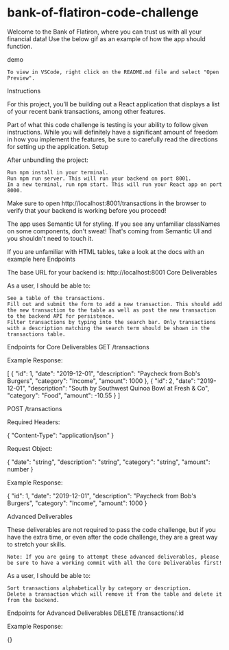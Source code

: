 # bank-of-flatiron-code-challenge

Welcome to the Bank of Flatiron, where you can trust us with all your financial data! Use the below gif as an example of how the app should function.

demo

    To view in VSCode, right click on the README.md file and select "Open Preview".

Instructions

For this project, you’ll be building out a React application that displays a list of your recent bank transactions, among other features.

Part of what this code challenge is testing is your ability to follow given instructions. While you will definitely have a significant amount of freedom in how you implement the features, be sure to carefully read the directions for setting up the application.
Setup

After unbundling the project:

    Run npm install in your terminal.
    Run npm run server. This will run your backend on port 8001.
    In a new terminal, run npm start. This will run your React app on port 8000.

Make sure to open http://localhost:8001/transactions in the browser to verify that your backend is working before you proceed!

The app uses Semantic UI for styling. If you see any unfamiliar classNames on some components, don't sweat! That's coming from Semantic UI and you shouldn't need to touch it.

If you are unfamiliar with HTML tables, take a look at the docs with an example here
Endpoints

The base URL for your backend is: http://localhost:8001
Core Deliverables

As a user, I should be able to:

    See a table of the transactions.
    Fill out and submit the form to add a new transaction. This should add the new transaction to the table as well as post the new transaction to the backend API for persistence.
    Filter transactions by typing into the search bar. Only transactions with a description matching the search term should be shown in the transactions table.

Endpoints for Core Deliverables
GET /transactions

Example Response:

[
  {
    "id": 1,
    "date": "2019-12-01",
    "description": "Paycheck from Bob's Burgers",
    "category": "Income",
    "amount": 1000
  },
  {
    "id": 2,
    "date": "2019-12-01",
    "description": "South by Southwest Quinoa Bowl at Fresh & Co",
    "category": "Food",
    "amount": -10.55
  }
]

POST /transactions

Required Headers:

{
  "Content-Type": "application/json"
}

Request Object:

{
  "date": "string",
  "description": "string",
  "category": "string",
  "amount": number
}

Example Response:

{
  "id": 1,
  "date": "2019-12-01",
  "description": "Paycheck from Bob's Burgers",
  "category": "Income",
  "amount": 1000
}

Advanced Deliverables

These deliverables are not required to pass the code challenge, but if you have the extra time, or even after the code challenge, they are a great way to stretch your skills.

    Note: If you are going to attempt these advanced deliverables, please be sure to have a working commit with all the Core Deliverables first!

As a user, I should be able to:

    Sort transactions alphabetically by category or description.
    Delete a transaction which will remove it from the table and delete it from the backend.

Endpoints for Advanced Deliverables
DELETE /transactions/:id

Example Response:

{}

